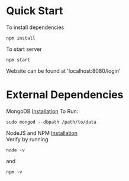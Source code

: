 # Quick Start
To install dependencies
```
npm install
```
To start server
```
npm start
```
Website can be found at 'localhost:8080/login'

# External Dependencies
MongoDB
<a href = 'https://docs.mongodb.com/manual/installation/'>Installation</a>
To Run:
```
sudo mongod --dbpath /path/to/data
```

NodeJS and NPM
<a href = 'https://nodejs.org/en/download/'>Installation</a></br>
Verify by running
```
node -v
```
and 

```
npm -v
```